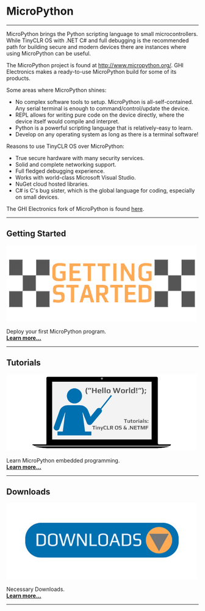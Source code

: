 # MicroPython

---

MicroPython brings the Python scripting language to small microcontrollers. While TinyCLR OS with .NET C# and full debugging is the recommended path for building secure and modern devices there are instances where using MicroPython can be useful.

The MicroPython project is found at http://www.micropython.org/. GHI Electronics makes a ready-to-use MicroPython build for some of its products.

Some areas where MicroPython shines:
* No complex software tools to setup. MicroPython is all-self-contained. Any serial terminal is enough to command/control/update the device.
* REPL allows for writing pure code on the device directly, where the device itself would compile and interpret.
* Python is a powerful scripting language that is relatively-easy to learn.
* Develop on any operating system as long as there is a terminal software!

Reasons to use TinyCLR OS over MicroPython:
* True secure hardware with many security services.
* Solid and complete networking support.
* Full fledged debugging experience.
* Works with world-class Microsoft Visual Studio.
* NuGet cloud hosted libraries.
* C# is C's bug sister, which is the global language for coding, especially on small devices.

The GHI Electronics fork of MicroPython is found [here](https://www.github.com/ghi-electronics/micropython). 

---
## Getting Started

[![Getting Started](images/getting-started.png)](getting-started.md)

Deploy your first MicroPython program. </br> [**Learn more...**](getting-started.md) 

---

## Tutorials

[![Tutorials](images/tutorials.png)](tutorials/intro.md)

Learn MicroPython embedded programming. </br> [**Learn more...**](tutorials/intro.md)   

---

## Downloads

[![Downloads](images/downloads.png)](downloads.md)

Necessary Downloads. </br> [**Learn more...**](downloads.md)

---
